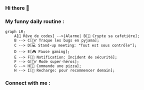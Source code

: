 ### Hi there 👋

<!--
**AC2002FR/AC2002FR** is a ✨ _special_ ✨ repository because its `README.md` (this file) appears on your GitHub profile.
-->

### My funny daily routine : 
```mermaid
graph LR;
    A[🛌 Rêve de codes] -->|Alarme| B[🔐 Crypte sa cafetière];
    B --> C[🕵️‍♂️ Traque les bugs en pyjama];
    C --> D[💻 Stand-up meeting: "Tout est sous contrôle"];
    D --> E[🎮 Pause gaming];
    E --> F[🔔 Notification: Incident de sécurité];
    F --> G[🦸‍♂️ Mode super-héros];
    G --> H[🍕 Commande une pizza];
    H --> I[🛌 Recharge: pour recommencer demain];
```


### Connect with me : 


